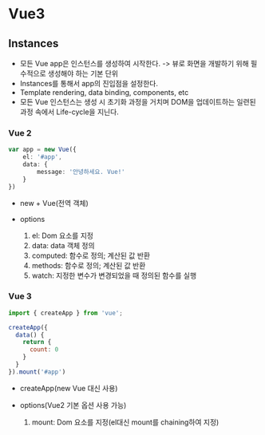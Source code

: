 # Vue3

## Instances

- 모든 Vue app은 인스턴스를 생성하여 시작한다. -> 뷰로 화면을 개발하기 위해 필수적으로 생성해야 하는 기본 단위
- Instances를 통해서 app의 진입점을 설정한다.
- Template rendering, data binding, components, etc
- 모든 Vue 인스턴스는 생성 시 초기화 과정을 거치며 DOM을 업데이트하는 일련된 과정 속에서 Life-cycle을 지닌다.

### Vue 2

```typescript
var app = new Vue({
    el: '#app',
    data: {
        message: '안녕하세요. Vue!'
    }
})
```

 - new + Vue(전역 객체)

 - options
   1. el: Dom 요소를 지정
   2. data: data 객체 정의
   3. computed: 함수로 정의; 계산된 값 반환
   4. methods: 함수로 정의; 계산된 값 반환
   5. watch: 지정한 변수가 변경되었을 때 정의된 함수를 실행


### Vue 3

```js
import { createApp } from 'vue';

createApp({
  data() {
    return {
      count: 0
    }
  }
}).mount('#app')
```

- createApp(new Vue 대신 사용)

- options(Vue2 기본 옵션 사용 가능)
  1. mount: Dom 요소를 지정(el대신 mount를 chaining하여 지정)